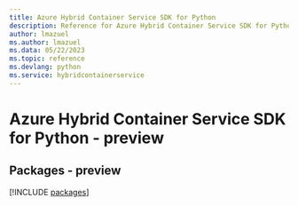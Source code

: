 ```yaml
---
title: Azure Hybrid Container Service SDK for Python
description: Reference for Azure Hybrid Container Service SDK for Python
author: lmazuel
ms.author: lmazuel
ms.data: 05/22/2023
ms.topic: reference
ms.devlang: python
ms.service: hybridcontainerservice
---
```

# Azure Hybrid Container Service SDK for Python - preview
## Packages - preview
[!INCLUDE [packages](hybrid-container-service-index.md)]